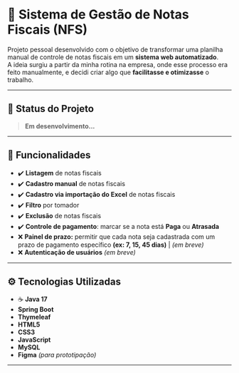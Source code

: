 # 📄 Sistema de Gestão de Notas Fiscais (NFS)

Projeto pessoal desenvolvido com o objetivo de transformar uma planilha manual de controle de notas fiscais em um **sistema web automatizado**.  
A ideia surgiu a partir da minha rotina na empresa, onde esse processo era feito manualmente, e decidi criar algo que **facilitasse e otimizasse** o trabalho.

---

## 🚧 Status do Projeto
> **Em desenvolvimento...**  

---

## 🎯 Funcionalidades

- ✔️ **Listagem** de notas fiscais
- ✔️ **Cadastro manual** de notas fiscais
- ✔️ **Cadastro via importação do Excel** de notas fiscais
- ✔️ **Filtro** por tomador  
- ✔️ **Exclusão** de notas fiscais
- ✔️ **Controle de pagamento**: marcar se a nota está **Paga** ou **Atrasada**
- ❌ **Painel de prazo:** permitir que cada nota seja cadastrada com um prazo de pagamento específico **(ex: 7, 15, 45 dias)** | *(em breve)*
- ❌ **Autenticação de usuários** *(em breve)*  

---

## ⚙️ Tecnologias Utilizadas

- ☕ **Java 17**  
- **Spring Boot**  
- **Thymeleaf**  
- **HTML5**  
- **CSS3**  
- **JavaScript**  
- **MySQL**  
- **Figma** *(para prototipação)*  

---
